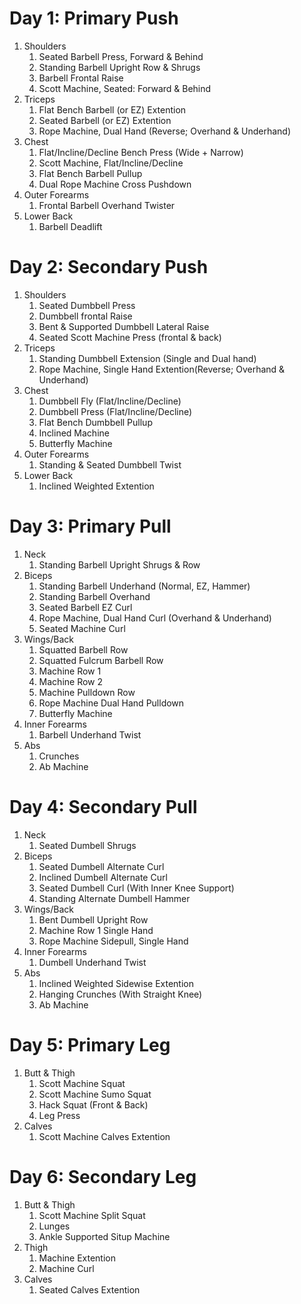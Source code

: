 # Day 1: Primary Push

1. Shoulders
    1. Seated Barbell Press, Forward & Behind
    1. Standing Barbell Upright Row & Shrugs
    1. Barbell Frontal Raise
    1. Scott Machine, Seated: Forward & Behind
1. Triceps
    1. Flat Bench Barbell (or EZ) Extention
    1. Seated Barbell (or EZ) Extention
    1. Rope Machine, Dual Hand (Reverse; Overhand & Underhand)
1. Chest
    1. Flat/Incline/Decline Bench Press (Wide + Narrow)
    1. Scott Machine, Flat/Incline/Decline
    1. Flat Bench Barbell Pullup
    1. Dual Rope Machine Cross Pushdown
1. Outer Forearms
    1. Frontal Barbell Overhand Twister
1. Lower Back
    1. Barbell Deadlift

# Day 2: Secondary Push

1. Shoulders
    1. Seated Dumbbell Press
    1. Dumbbell frontal Raise
    1. Bent & Supported Dumbbell Lateral Raise
    1. Seated Scott Machine Press (frontal & back)
1. Triceps
    1. Standing Dumbbell Extension (Single and Dual hand)
    1. Rope Machine, Single Hand Extention(Reverse; Overhand & Underhand)
1. Chest
    1. Dumbbell Fly (Flat/Incline/Decline)
    1. Dumbbell Press (Flat/Incline/Decline)
    1. Flat Bench Dumbbell Pullup
    1. Inclined Machine
    1. Butterfly Machine
1. Outer Forearms
    1. Standing & Seated Dumbbell Twist
1. Lower Back
    1. Inclined Weighted Extention

# Day 3: Primary Pull

1. Neck
    1. Standing Barbell Upright Shrugs & Row
1. Biceps
    1. Standing Barbell Underhand (Normal, EZ, Hammer)
    1. Standing Barbell Overhand
    1. Seated Barbell EZ Curl
    1. Rope Machine, Dual Hand Curl (Overhand & Underhand)
    1. Seated Machine Curl
1. Wings/Back
    1. Squatted Barbell Row
    1. Squatted Fulcrum Barbell Row
    1. Machine Row 1
    1. Machine Row 2
    1. Machine Pulldown Row
    1. Rope Machine Dual Hand Pulldown
    1. Butterfly Machine
1. Inner Forearms
    1. Barbell Underhand Twist
1. Abs
    1. Crunches
    1. Ab Machine

# Day 4: Secondary Pull

1. Neck
    1. Seated Dumbell Shrugs
1. Biceps
    1. Seated Dumbell Alternate Curl
    1. Inclined Dumbell Alternate Curl
    1. Seated Dumbell Curl (With Inner Knee Support)
    1. Standing Alternate Dumbell Hammer
1. Wings/Back
    1. Bent Dumbell Upright Row
    1. Machine Row 1 Single Hand
    1. Rope Machine Sidepull, Single Hand
1. Inner Forearms
    1. Dumbell Underhand Twist
1. Abs
    1. Inclined Weighted Sidewise Extention
    1. Hanging Crunches (With Straight Knee)
    1. Ab Machine

# Day 5: Primary Leg

1. Butt & Thigh
    1. Scott Machine Squat
    1. Scott Machine Sumo Squat
    1. Hack Squat (Front & Back)
    1. Leg Press
1. Calves
    1. Scott Machine Calves Extention

# Day 6: Secondary Leg

1. Butt & Thigh
    1. Scott Machine Split Squat
    1. Lunges
    1. Ankle Supported Situp Machine
1. Thigh
    1. Machine Extention
    1. Machine Curl
1. Calves
    1. Seated Calves Extention
